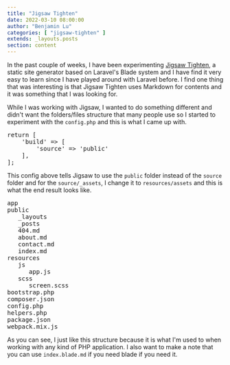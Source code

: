 ```yaml
---
title: "Jigsaw Tighten"
date: 2022-03-10 08:00:00
author: "Benjamin Lu"
categories: [ "jigsaw-tighten" ]
extends: _layouts.posts
section: content
---
```

In the past couple of weeks, I have been experimenting <a href="https://jigsaw.tighten.com" target="_blank">Jigsaw Tighten</a>, a static site generator based on Laravel's Blade system and  I have find it very easy to learn since I have played around with Laravel before. I find one thing that was interesting is that Jigsaw Tighten uses Markdown for contents and it was something that I was looking for.

While I was working with Jigsaw, I wanted to do something different and didn't want the folders/files structure that many people use so I started to experiment with the `config.php` and this is what I came up with.
<pre>
return [
    'build' => [
        'source' => 'public'
    ],
];
</pre>
This config above tells Jigsaw to use the `public` folder instead of the `source` folder and for the `source/_assets`, I change it to `resources/assets` and this is what the end result looks like.
<pre>
app
public
   _layouts
   _posts
   404.md
   about.md
   contact.md
   index.md
resources
   js
      app.js
   scss
      screen.scss
bootstrap.php
composer.json
config.php
helpers.php
package.json
webpack.mix.js
</pre>
As you can see, I just like this structure because it is what I'm used to when working with any kind of PHP application. I also want to make a note that you can use `index.blade.md` if you need blade if you need it.